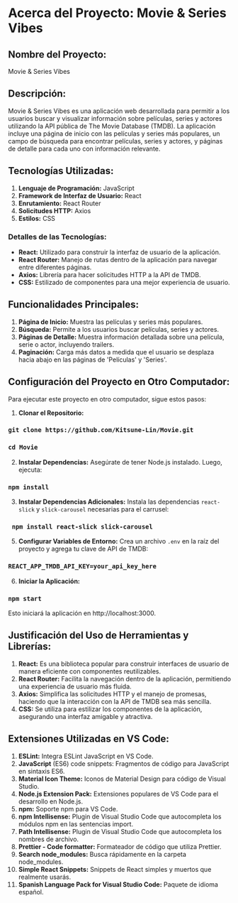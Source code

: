 # Acerca del Proyecto: Movie & Series Vibes

## Nombre del Proyecto:
Movie & Series Vibes

## Descripción:
Movie & Series Vibes es una aplicación web desarrollada para permitir a los usuarios buscar y visualizar información sobre películas, series y actores utilizando la API pública de The Movie Database (TMDB). La aplicación incluye una página de inicio con las películas y series más populares, un campo de búsqueda para encontrar películas, series y actores, y páginas de detalle para cada uno con información relevante.

## Tecnologías Utilizadas:
1. **Lenguaje de Programación:** JavaScript
2. **Framework de Interfaz de Usuario:** React
3. **Enrutamiento:** React Router
4. **Solicitudes HTTP:** Axios
5. **Estilos:** CSS

### Detalles de las Tecnologías:
- **React:** Utilizado para construir la interfaz de usuario de la aplicación.
- **React Router:** Manejo de rutas dentro de la aplicación para navegar entre diferentes páginas.
- **Axios:** Librería para hacer solicitudes HTTP a la API de TMDB.
- **CSS:** Estilizado de componentes para una mejor experiencia de usuario.

## Funcionalidades Principales:
1. **Página de Inicio:** Muestra las películas y series más populares.
2. **Búsqueda:** Permite a los usuarios buscar películas, series y actores.
3. **Páginas de Detalle:** Muestra información detallada sobre una película, serie o actor, incluyendo trailers.
4. **Paginación:** Carga más datos a medida que el usuario se desplaza hacia abajo en las páginas de 'Películas' y 'Series'.

## Configuración del Proyecto en Otro Computador:
Para ejecutar este proyecto en otro computador, sigue estos pasos:
1. **Clonar el Repositorio:**
### `git clone https://github.com/Kitsune-Lin/Movie.git`
### `cd Movie`

2. **Instalar Dependencias:**
Asegúrate de tener Node.js instalado. Luego, ejecuta:
### `npm install`

3. **Instalar Dependencias Adicionales:**
Instala las dependencias `react-slick` y `slick-carousel` necesarias para el carrusel:
### ` npm install react-slick slick-carousel`

5. **Configurar Variables de Entorno:**
Crea un archivo `.env` en la raíz del proyecto y agrega tu clave de API de TMDB:
### `REACT_APP_TMDB_API_KEY=your_api_key_here` 

6. **Iniciar la Aplicación:**
### `npm start` 

Esto iniciará la aplicación en http://localhost:3000.

## Justificación del Uso de Herramientas y Librerías:
1. **React:** Es una biblioteca popular para construir interfaces de usuario de manera eficiente con componentes reutilizables.
2. **React Router:** Facilita la navegación dentro de la aplicación, permitiendo una experiencia de usuario más fluida.
3. **Axios:** Simplifica las solicitudes HTTP y el manejo de promesas, haciendo que la interacción con la API de TMDB sea más sencilla.
4. **CSS:** Se utiliza para estilizar los componentes de la aplicación, asegurando una interfaz amigable y atractiva.

## Extensiones Utilizadas en VS Code:
1. **ESLint:** Integra ESLint JavaScript en VS Code.
2. **JavaScript** (ES6) code snippets: Fragmentos de código para JavaScript en sintaxis ES6.
3. **Material Icon Theme:** Iconos de Material Design para código de Visual Studio.
4. **Node.js Extension Pack:** Extensiones populares de VS Code para el desarrollo en Node.js.
5. **npm:** Soporte npm para VS Code.
6. **npm Intellisense:** Plugin de Visual Studio Code que autocompleta los módulos npm en las sentencias import.
7. **Path Intellisense:** Plugin de Visual Studio Code que autocompleta los nombres de archivo.
8. **Prettier - Code formatter:** Formateador de código que utiliza Prettier.
9. **Search node_modules:** Busca rápidamente en la carpeta node_modules.
10. **Simple React Snippets:** Snippets de React simples y muertos que realmente usarás.
11. **Spanish Language Pack for Visual Studio Code:** Paquete de idioma español.
